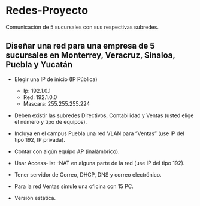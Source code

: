 # Redes-Proyecto
Comunicación de 5 sucursales con sus respectivas subredes.

## Diseñar una red para una empresa de 5 sucursales en Monterrey, Veracruz, Sinaloa, Puebla y Yucatán
* Elegir una IP de inicio (IP Pública)
  * Ip: 192.1.0.1
  * Red: 192.1.0.0
  * Mascara: 255.255.255.224

* Deben existir las subredes Directivos, Contabilidad y Ventas (usted elige el número y tipo de equipos).

* Incluya en el campus Puebla una red VLAN para “Ventas” (use IP del tipo 192, IP privada).

* Contar con algún equipo AP (inalámbrico).

* Usar Access-list -NAT en alguna parte de la red (use IP del tipo 192).

* Tener servidor de Correo, DHCP, DNS y correo electrónico.

*	Para la red Ventas simule una oficina con 15 PC.

* Versión estática.
